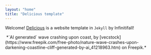 ```yaml
---
layout: "home"
title: "Delicious template"
---
```


Welcome! [Delicious](https://github.com/Infinitifall/Delicious) is a website template in `Jekyll` by Infinitifall!

<img src='{{ "assets/images/gallery/nature-wave-crashes-upon-darkening-coastline-cliff-generated-by-ai.jpg" | relative_url }}' alt="" style="max-width:100%;">
*`AI generated` wave crashing upon coast, by [vecstock](https://www.freepik.com/free-photo/nature-wave-crashes-upon-darkening-coastline-cliff-generated-by-ai_41218963.htm) on Freepik.*
